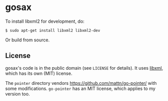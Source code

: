 # gosax

To install libxml2 for development, do:

```
$ sudo apt-get install libxml2 libxml2-dev
```

Or build from source.

## License

gosax's code is in the public domain (see `LICENSE` for details). It uses
[libxml](http://www.xmlsoft.org/index.html), which has its own (MIT) license.

The `pointer` directory vendors https://github.com/mattn/go-pointer/ with some
modifications. `go-pointer` has an MIT license, which applies to my version too.
